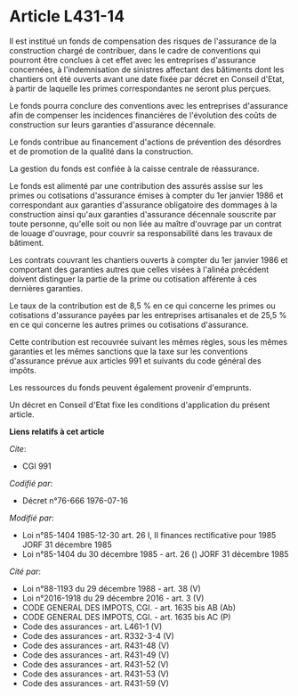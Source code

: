 # Article L431-14

Il est institué un fonds de compensation des risques de l'assurance de la construction chargé de contribuer, dans le cadre de
conventions qui pourront être conclues à cet effet avec les entreprises d'assurance concernées, à l'indemnisation de
sinistres affectant des bâtiments dont les chantiers ont été ouverts avant une date fixée par décret en Conseil d'Etat, à
partir de laquelle les primes correspondantes ne seront plus perçues.

Le fonds pourra conclure des conventions avec les entreprises d'assurance afin de compenser les incidences financières de
l'évolution des coûts de construction sur leurs garanties d'assurance décennale.

Le fonds contribue au financement d'actions de prévention des désordres et de promotion de la qualité dans la construction.

La gestion du fonds est confiée à la caisse centrale de réassurance.

Le fonds est alimenté par une contribution des assurés assise sur les primes ou cotisations d'assurance émises à compter du
1er janvier 1986 et correspondant aux garanties d'assurance obligatoire des dommages à la construction ainsi qu'aux garanties
d'assurance décennale souscrite par toute personne, qu'elle soit ou non liée au maître d'ouvrage par un contrat de louage
d'ouvrage, pour couvrir sa responsabilité dans les travaux de bâtiment.

Les contrats couvrant les chantiers ouverts à compter du 1er janvier 1986 et comportant des garanties autres que celles
visées à l'alinéa précédent doivent distinguer la partie de la prime ou cotisation afférente à ces dernières garanties.

Le taux de la contribution est de 8,5 % en ce qui concerne les primes ou cotisations d'assurance payées par les entreprises
artisanales et de 25,5 % en ce qui concerne les autres primes ou cotisations d'assurance.

Cette contribution est recouvrée suivant les mêmes règles, sous les mêmes garanties et les mêmes sanctions que la taxe sur
les conventions d'assurance prévue aux articles 991 et suivants du code général des impôts.

Les ressources du fonds peuvent également provenir d'emprunts.

Un décret en Conseil d'Etat fixe les conditions d'application du présent article.

**Liens relatifs à cet article**

_Cite_:

  - CGI 991

_Codifié par_:

  - Décret n°76-666 1976-07-16

_Modifié par_:

  - Loi n°85-1404 1985-12-30 art. 26 I, II finances rectificative pour 1985 JORF 31 décembre 1985
  - Loi n°85-1404 du 30 décembre 1985 - art. 26 () JORF 31 décembre 1985

_Cité par_:

  - Loi n°88-1193 du 29 décembre 1988 - art. 38 (V)
  - Loi n°2016-1918 du 29 décembre 2016 - art. 3 (V)
  - CODE GENERAL DES IMPOTS, CGI. - art. 1635 bis AB (Ab)
  - CODE GENERAL DES IMPOTS, CGI. - art. 1635 bis AC (P)
  - Code des assurances - art. L461-1 (V)
  - Code des assurances - art. R332-3-4 (V)
  - Code des assurances - art. R431-48 (V)
  - Code des assurances - art. R431-49 (V)
  - Code des assurances - art. R431-52 (V)
  - Code des assurances - art. R431-53 (V)
  - Code des assurances - art. R431-59 (V)
